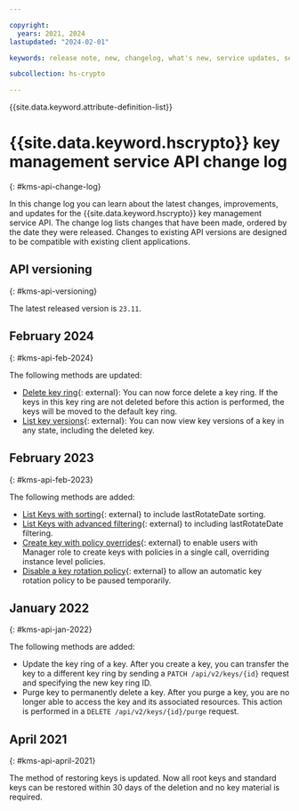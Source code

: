 ```yaml
---

copyright:
  years: 2021, 2024
lastupdated: "2024-02-01"

keywords: release note, new, changelog, what's new, service updates, service bulletin

subcollection: hs-crypto

---
```



{{site.data.keyword.attribute-definition-list}}



# {{site.data.keyword.hscrypto}} key management service API change log
{: #kms-api-change-log}

In this change log you can learn about the latest changes, improvements, and updates for the {{site.data.keyword.hscrypto}} key management service API. The change log lists changes that have been made, ordered by the date they were released. Changes to existing API versions are designed to be compatible with existing client applications.

## API versioning
{: #kms-api-versioning}

The latest released version is `23.11`.

## February 2024
{: #kms-api-feb-2024}

The following methods are updated:

- [Delete key ring](/apidocs/key-protect#deletekeyring){: external}: You can now force delete a key ring. If the keys in this key ring are not deleted before this action is performed, the keys will be moved to the default key ring.
- [List key versions](/apidocs/hs-crypto#getkeyversions){: external}: You can now view key versions of a key in any state, including the deleted key.


## February 2023
{: #kms-api-feb-2023}

The following methods are added:

- [List Keys with sorting](/apidocs/hs-crypto#:~:text=values%3A%20length%20≤%20256-,sort,-string){: external} to include lastRotateDate sorting.
- [List Keys with advanced filtering](/apidocs/hs-crypto#:~:text=Default%3A%20id-,filter,-string){: external} to including lastRotateDate filtering.
- [Create key with policy overrides](https://cloud.ibm.com/apidocs/hs-crypto#createkeywithpoliciesoverrides){: external} to enable users with Manager role to create keys with policies in a single call, overriding instance level policies.
- [Disable a key rotation policy](/apidocs/hs-crypto#:~:text=policy%2Bjson"%2C%0A%20%20%20%20%20%20%20%20"rotation"%3A%20%7B%0A%20%20%20%20%20%20%20%20%20%20"-,enabled,-"%3A%20<true%7Cfalse>%2C%0A%20%20%20%20%20%20%20%20%20%20"interval_month){: external} to allow an automatic key rotation policy to be paused temporarily.

## January 2022
{: #kms-api-jan-2022}

The following methods are added:

- Update the key ring of a key. After you create a key, you can transfer the key to a different key ring by sending a `PATCH /api/v2/keys/{id}` request and specifying the new key ring ID.
- Purge key to permanently delete a key. After you purge a key, you are no longer able to access the key and its associated resources. This action is performed in a `DELETE /api/v2/keys/{id}/purge` request.

## April 2021
{: #kms-api-april-2021}

The method of restoring keys is updated. Now all root keys and standard keys can be restored within 30 days of the deletion and no key material is required.

